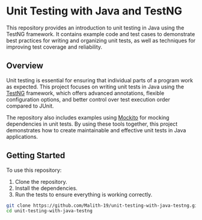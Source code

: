 # Unit Testing with Java and TestNG

This repository provides an introduction to unit testing in Java using the TestNG framework. It contains example code and test cases to demonstrate best practices for writing and organizing unit tests, as well as techniques for improving test coverage and reliability.

## Overview

Unit testing is essential for ensuring that individual parts of a program work as expected. This project focuses on writing unit tests in Java using the [TestNG](https://testng.org/doc/) framework, which offers advanced annotations, flexible configuration options, and better control over test execution order compared to JUnit.

The repository also includes examples using [Mockito](https://site.mockito.org/) for mocking dependencies in unit tests.
By using these tools together, this project demonstrates how to create maintainable and effective unit tests in Java applications.

## Getting Started

To use this repository:
1. Clone the repository.
2. Install the dependencies.
3. Run the tests to ensure everything is working correctly.

```bash
git clone https://github.com/Malith-19/unit-testing-with-java-testng.git
cd unit-testing-with-java-testng
